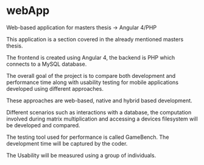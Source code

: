 # webApp
Web-based application for masters thesis -> Angular 4/PHP

This application is a section covered in the already mentioned masters thesis.

The frontend is created using Angular 4, the backend is PHP which connects to a MySQL database.

The overall goal of the project is to compare both development and performance time along with usability testing for mobile applications developed 
using different approaches.

These approaches are web-based, native and hybrid based development.

Different scenarios such as interactions with a database, the computation involved during matrix multiplication and accessing a devices filesystem 
will be developed and compared. 

The testing tool used for performance is called GameBench. The development time will be captured by the coder. 

The Usability will be measured using a group of individuals. 

